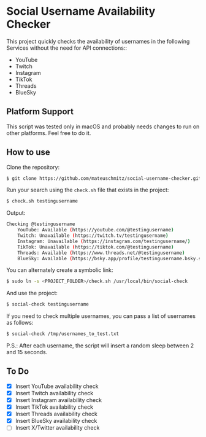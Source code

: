 # Social Username Availability Checker

This project quickly checks the availability of usernames in the following Services without the need for API connections::

- YouTube
- Twitch
- Instagram
- TikTok
- Threads
- BlueSky

## Platform Support

This script was tested only in macOS and probably needs changes to run on other platforms. Feel free to do it.

## How to use

Clone the repository:
```bash
$ git clone https://github.com/mateuschmitz/social-username-checker.git
```

Run your search using the `check.sh` file that exists in the project:
```bash
$ check.sh testingusername
```

Output:
```bash
Checking @testingusername
    YouTube: Available (https://youtube.com/@testingusername)
    Twitch: Unavailable (https://twitch.tv/testingusername)
    Instagram: Unavailable (https://instagram.com/testingusername/)
    TikTok: Unavailable (https://tiktok.com/@testingusername)
    Threads: Available (https://www.threads.net/@testingusername)
    BlueSky: Available (https://bsky.app/profile/testingusername.bsky.social)
```

You can alternately create a symbolic link:
```bash
$ sudo ln -s <PROJECT_FOLDER>/check.sh /usr/local/bin/social-check
```

And use the project:
```bash
$ social-check testingusername
```
If you need to check multiple usernames, you can pass a list of usernames as follows:
```bash
$ social-check /tmp/usernames_to_test.txt
```
P.S.: After each username, the script will insert a random sleep between 2 and 15 seconds.

## To Do

- [x] Insert YouTube availability check  
- [x] Insert Twitch availability check  
- [x] Insert Instagram availability check  
- [x] Insert TikTok availability check  
- [x] Insert Threads availability check  
- [x] Insert BlueSky availability check  
- [ ] Insert X/Twitter availability check  
